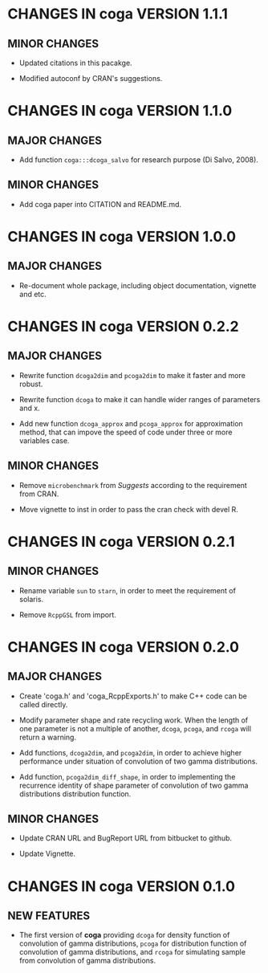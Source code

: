 # CHANGES IN coga VERSION 1.1.1

## MINOR CHANGES

* Updated citations in this pacakge.

* Modified autoconf by CRAN's suggestions.

# CHANGES IN coga VERSION 1.1.0

## MAJOR CHANGES

* Add function `coga:::dcoga_salvo` for research purpose (Di Salvo, 2008).

## MINOR CHANGES

* Add coga paper into CITATION and README.md.


# CHANGES IN coga VERSION 1.0.0

## MAJOR CHANGES

* Re-document whole package, including object documentation, vignette and etc.


# CHANGES IN coga VERSION 0.2.2

## MAJOR CHANGES

* Rewrite function `dcoga2dim` and `pcoga2dim` to make it faster and more robust.

* Rewrite function `dcoga` to make it can handle wider ranges of parameters and x.

* Add new function `dcoga_approx` and `pcoga_approx` for approximation method, that can impove the speed of code under three or more variables case.

## MINOR CHANGES

* Remove `microbenchmark` from *Suggests* according to the requirement from CRAN.

* Move vignette to inst in order to pass the cran check with devel R.


# CHANGES IN coga VERSION 0.2.1

## MINOR CHANGES

* Rename variable `sun` to `starn`, in order to meet the requirement of solaris.

* Remove `RcppGSL` from import.

# CHANGES IN coga VERSION 0.2.0

## MAJOR CHANGES

* Create 'coga.h' and 'coga_RcppExports.h' to make C++ code can be called directly.

* Modify parameter shape and rate recycling work. When the length of one parameter is not a multiple of another, `dcoga`, `pcoga`, and `rcoga` will return a warning.

* Add functions, `dcoga2dim`, and `pcoga2dim`, in order to achieve higher performance under situation of convolution of two gamma distributions.

* Add function, `pcoga2dim_diff_shape`, in order to implementing the recurrence identity of shape parameter of convolution of two gamma distributions distribution function.

## MINOR CHANGES

* Update CRAN URL and BugReport URL from bitbucket to github.

* Update Vignette.


# CHANGES IN coga VERSION 0.1.0

## NEW FEATURES

* The first version of **coga** providing `dcoga` for density function of convolution of gamma distributions, `pcoga` for distribution function of convolution of gamma distributions, and `rcoga` for simulating sample from convolution of gamma distributions.
